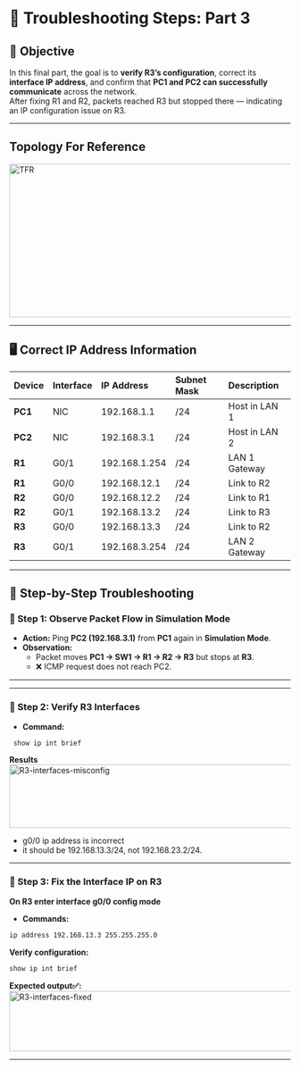 # 🔁 Troubleshooting Steps: Part 3

## 🎯 Objective
In this final part, the goal is to **verify R3’s configuration**, correct its **interface IP address**, and confirm that **PC1 and PC2 can successfully communicate** across the network.  
After fixing R1 and R2, packets reached R3 but stopped there — indicating an IP configuration issue on R3.

---

## Topology For Reference
<img width="682" height="275" alt="TFR" src="https://github.com/user-attachments/assets/3cc35f18-e8d9-4713-ae2b-0accfc407b19" />

---

## 🖥️ Correct IP Address Information

| Device | Interface | IP Address | Subnet Mask | Description |
|:--------|:-----------|:------------|:-------------|:-------------|
| **PC1** | NIC | 192.168.1.1 | /24 | Host in LAN 1 |
| **PC2** | NIC | 192.168.3.1 | /24 | Host in LAN 2 |
| **R1** | G0/1 | 192.168.1.254 | /24 | LAN 1 Gateway |
| **R1** | G0/0 | 192.168.12.1 | /24 | Link to R2 |
| **R2** | G0/0 | 192.168.12.2 | /24 | Link to R1 |
| **R2** | G0/1 | 192.168.13.2 | /24 | Link to R3 |
| **R3** | G0/0 | 192.168.13.3 | /24 | Link to R2 |
| **R3** | G0/1 | 192.168.3.254 | /24 | LAN 2 Gateway |

---

## 🧠 Step-by-Step Troubleshooting

### 🧩 Step 1: Observe Packet Flow in Simulation Mode
- **Action:** Ping **PC2 (192.168.3.1)** from **PC1** again in **Simulation Mode**.  
- **Observation:**  
  - Packet moves **PC1 → SW1 → R1 → R2 → R3** but stops at **R3**.  
  - ❌ ICMP request does not reach PC2.  

--- 

---

### 🧩 Step 2: Verify R3 Interfaces
- **Command:**  
 ```bash
  show ip int brief
```

**Results**
<img width="813" height="114" alt="R3-interfaces-misconfig" src="https://github.com/user-attachments/assets/a4280293-f7f3-4e49-bbbe-3806d0f1112f" />

- g0/0 ip address is incorrect
- it should be 192.168.13.3/24, not 192.168.23.2/24.

---

### 🧩 Step 3: Fix the Interface IP on R3
**On R3 enter interface g0/0 config mode**
- **Commands:**
```bash
ip address 192.168.13.3 255.255.255.0
```

**Verify configuration:**

```bash
show ip int brief
```

**Expected output✅:**
<img width="807" height="108" alt="R3-interfaces-fixed" src="https://github.com/user-attachments/assets/26178789-ea6d-41a5-8bfb-4b591cda1117" />

---
